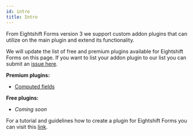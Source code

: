 ```yaml
---
id: intro
title: Intro
---
```


From Eightshift Forms version 3 we support custom addon plugins that can utilize on the main plugin and extend its functionality.

We will update the list of free and premium plugins available for Eightshift Forms on this page. If you want to list your addon plugin to our list you can submit an [issue here](https://github.com/infinum/eightshift-forms/issues).

**Premium plugins:**
* [Computed fields](premium/computed-fields/intro)

**Free plugins:**
* *Coming soon*

For a tutorial and guidelines how to create a plugin for Eightshift Forms you can visit this [link](/create/intro).
